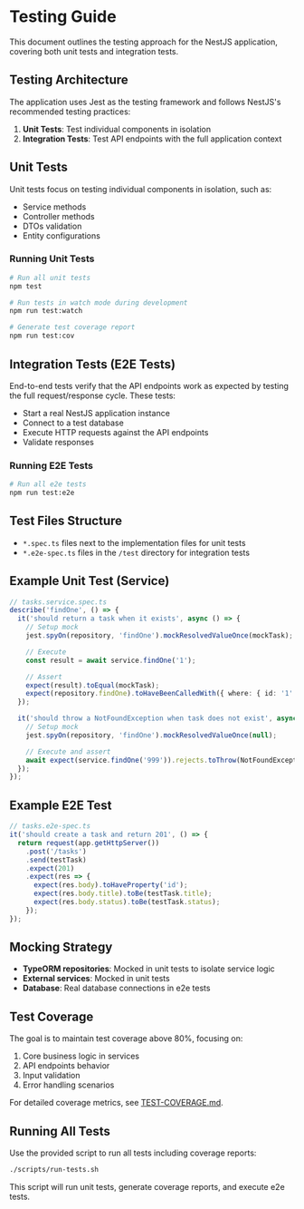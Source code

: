 # Testing Guide

This document outlines the testing approach for the NestJS application, covering both unit tests and integration tests.

## Testing Architecture

The application uses Jest as the testing framework and follows NestJS's recommended testing practices:

1. **Unit Tests**: Test individual components in isolation
2. **Integration Tests**: Test API endpoints with the full application context

## Unit Tests

Unit tests focus on testing individual components in isolation, such as:

- Service methods
- Controller methods
- DTOs validation
- Entity configurations

### Running Unit Tests

```bash
# Run all unit tests
npm test

# Run tests in watch mode during development
npm run test:watch

# Generate test coverage report
npm run test:cov
```

## Integration Tests (E2E Tests)

End-to-end tests verify that the API endpoints work as expected by testing the full request/response cycle. These tests:

- Start a real NestJS application instance
- Connect to a test database
- Execute HTTP requests against the API endpoints
- Validate responses

### Running E2E Tests

```bash
# Run all e2e tests
npm run test:e2e
```

## Test Files Structure

- `*.spec.ts` files next to the implementation files for unit tests
- `*.e2e-spec.ts` files in the `/test` directory for integration tests

## Example Unit Test (Service)

```typescript
// tasks.service.spec.ts
describe('findOne', () => {
  it('should return a task when it exists', async () => {
    // Setup mock
    jest.spyOn(repository, 'findOne').mockResolvedValueOnce(mockTask);

    // Execute
    const result = await service.findOne('1');

    // Assert
    expect(result).toEqual(mockTask);
    expect(repository.findOne).toHaveBeenCalledWith({ where: { id: '1' } });
  });

  it('should throw a NotFoundException when task does not exist', async () => {
    // Setup mock
    jest.spyOn(repository, 'findOne').mockResolvedValueOnce(null);

    // Execute and assert
    await expect(service.findOne('999')).rejects.toThrow(NotFoundException);
  });
});
```

## Example E2E Test

```typescript
// tasks.e2e-spec.ts
it('should create a task and return 201', () => {
  return request(app.getHttpServer())
    .post('/tasks')
    .send(testTask)
    .expect(201)
    .expect(res => {
      expect(res.body).toHaveProperty('id');
      expect(res.body.title).toBe(testTask.title);
      expect(res.body.status).toBe(testTask.status);
    });
});
```

## Mocking Strategy

- **TypeORM repositories**: Mocked in unit tests to isolate service logic
- **External services**: Mocked in unit tests
- **Database**: Real database connections in e2e tests

## Test Coverage

The goal is to maintain test coverage above 80%, focusing on:

1. Core business logic in services
2. API endpoints behavior
3. Input validation
4. Error handling scenarios

For detailed coverage metrics, see [TEST-COVERAGE.md](TEST-COVERAGE.md).

## Running All Tests

Use the provided script to run all tests including coverage reports:

```bash
./scripts/run-tests.sh
```

This script will run unit tests, generate coverage reports, and execute e2e tests.
